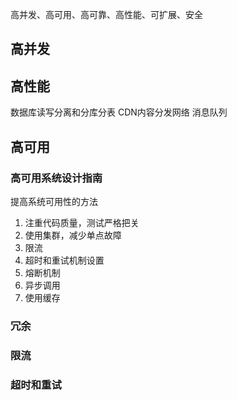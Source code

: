 
高并发、高可用、高可靠、高性能、可扩展、安全

## 高并发


## 高性能
数据库读写分离和分库分表
CDN内容分发网络
消息队列

## 高可用
### 高可用系统设计指南
提高系统可用性的方法
1. 注重代码质量，测试严格把关
2. 使用集群，减少单点故障
3. 限流
4. 超时和重试机制设置
5. 熔断机制
6. 异步调用
7. 使用缓存

### 冗余
### 限流
### 超时和重试